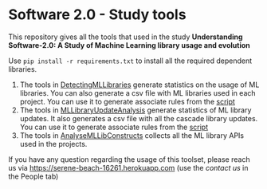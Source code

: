 # Software 2.0 - Study tools
This repository gives all the tools that used in the study **Understanding Software-2.0: A Study of Machine Learning library usage and evolution**

Use `pip install -r requirements.txt` to install all the required dependent libraries.

1. The tools in [DetectingMLLibraries](https://github.com/maldil/software2.0-studytools/tree/master/DetectingMLLibraries) generate statistics on the usage of ML libraries. You can also generate a csv file with ML libraries used in each project. You can use it to generate associate rules from the [script](https://github.com/maldil/software2.0-studytools/tree/master/FPGrowth)  
2. The tools in [MLLibraryUpdateAnalysis](https://github.com/maldil/software2.0-studytools/tree/master/MLLibraryUpdateAnalysis) generate statistics of ML library updates. It also generates a csv file with all the cascade library updates. You can use it to generate associate rules from the [script](https://github.com/maldil/software2.0-studytools/tree/master/FPGrowth) 
3. The tools in [AnalyseMLLibConstructs](https://github.com/maldil/software2.0-studytools/tree/master/AnalyseMLLibConstructs) collects all the ML library APIs used in the projects. 

If you have any question regarding the usage of this toolset, please reach us via https://serene-beach-16261.herokuapp.com (use the *contact us* in the People tab)
